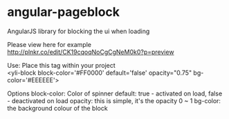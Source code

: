 angular-pageblock
=================

AngularJS library for blocking the ui when loading

Please view here for example http://plnkr.co/edit/CK19cqoqNoCgCgNeM0k0?p=preview

Use:
Place this tag within your project
<br/>
\<yli-block block-color='#FF0000' default='false' opacity="0.75" bg-color='#EEEEEE'></yli-block>

Options
  block-color: Color of spinner
  default: true - activated on load, false - deactivated on load
  opacity: this is simple, it's the opacity 0 ~ 1
  bg-color: the background colour of the block
  
